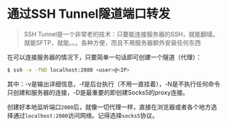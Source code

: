 # 通过SSH Tunnel隧道端口转发

> SSH Tunnel是一个非常老的技术：只要能连接服务器的SSH，就能翻墙，就能SFTP，就能。。。各种方便，而且不用服务器额外安装任何东西

在可以连接服务器的情况下，只要简单一句话即可创建一个隧道（代理）：
```sh
$ ssh -v -fND localhost:2080 <user>@<IP>
```
其中：-v是输出详细信息，-f是后台执行（不用一直挂着），-N是不执行任何命令只创建和服务器的连接，-D是最重要的即创建Socks5的proxy连接。

创建好本地监听端口`2080`后，就像一切代理一样，直接在浏览器或者各个地方选择通过`localhost:2080`访问网络。记得选择`socks5`协议。

